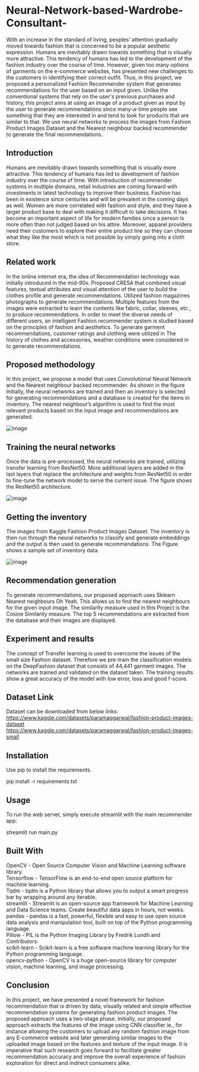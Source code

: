# Neural-Network-based-Wardrobe-Consultant-
With an increase in the standard of living, peoples' attention gradually moved towards fashion that is concerned to be a popular aesthetic expression. Humans are inevitably drawn towards something that is visually more attractive. This tendency of humans has led to the development of the fashion industry over the course of time. However, given too many options of garments on the e-commerce websites, has presented new challenges to the customers in identifying their correct outfit. Thus, in this project, we proposed a personalized Fashion Recommender system that generates recommendations for the user based on an input given. Unlike the conventional systems that rely on the user's previous purchases and history, this project aims at using an image of a product given as input by the user to generate recommendations since many-a-time people see something that they are interested in and tend to look for products that are similar to that. We use neural networks to process the images from Fashion Product Images Dataset and the Nearest neighbour backed recommender to generate the final recommendations.

## Introduction
Humans are inevitably drawn towards something that is visually more attractive. This tendency of humans has led to development of fashion industry over the course of time. With introduction of recommender systems in multiple domains, retail industries are coming forward with investments in latest technology to improve their business. Fashion has been in existence since centuries and will be prevalent in the coming days as well. Women are more correlated with fashion and style, and they have a larger product base to deal with making it difficult to take decisions. It has become an important aspect of life for modern families since a person is more often than not judged based on his attire. Moreover, apparel providers need their customers to explore their entire product line so they can choose what they like the most which is not possible by simply going into a cloth store.

## Related work
In the online internet era, the idea of Recommendation technology was initially introduced in the mid-90s. Proposed CRESA that combined visual features, textual attributes and visual attention of the user to build the clothes profile and generate recommendations. Utilized fashion magazines photographs to generate recommendations. Multiple features from the images were extracted to learn the contents like fabric, collar, sleeves, etc., to produce recommendations. In order to meet the diverse needs of different users, an intelligent Fashion recommender system is studied based on the principles of fashion and aesthetics. To generate garment recommendations, customer ratings and clothing were utilized in The history of clothes and accessories, weather conditions were considered in to generate recommendations.

## Proposed methodology
In this project, we propose a model that uses Convolutional Neural Network and the Nearest neighbour backed recommender. As shown in the figure Initially, the neural networks are trained and then an inventory is selected for generating recommendations and a database is created for the items in inventory. The nearest neighbour’s algorithm is used to find the most relevant products based on the input image and recommendations are generated.

![image](https://github.com/user-attachments/assets/d88239c7-d04d-452d-bdea-9b3120d95907)

## Training the neural networks
Once the data is pre-processed, the neural networks are trained, utilizing transfer learning from ResNet50. More additional layers are added in the last layers that replace the architecture and weights from ResNet50 in order to fine-tune the network model to serve the current issue. The figure shows the ResNet50 architecture.

![image](https://github.com/user-attachments/assets/bd156524-ca45-4062-be9d-208a5cf4d202)

## Getting the inventory
The images from Kaggle Fashion Product Images Dataset. The inventory is then run through the neural networks to classify and generate embeddings and the output is then used to generate recommendations. The Figure shows a sample set of inventory data.

![image](https://github.com/user-attachments/assets/5b48e24b-75d0-4ddf-a19c-2524673d9014)

## Recommendation generation
To generate recommendations, our proposed approach uses Sklearn Nearest neighbours Oh Yeah. This allows us to find the nearest neighbours for the given input image. The similarity measure used in this Project is the Cosine Similarity measure. The top 5 recommendations are extracted from the database and their images are displayed.

## Experiment and results
The concept of Transfer learning is used to overcome the issues of the small size Fashion dataset. Therefore we pre-train the classification models on the DeepFashion dataset that consists of 44,441 garment images. The networks are trained and validated on the dataset taken. The training results show a great accuracy of the model with low error, loss and good f-score.

## Dataset Link  
Dataset can be downloaded from below links:  
https://www.kaggle.com/datasets/paramaggarwal/fashion-product-images-dataset      
https://www.kaggle.com/datasets/paramaggarwal/fashion-product-images-small       

## Installation
Use pip to install the requirements.  

pip install -r requirements.txt    

## Usage
To run the web server, simply execute streamlit with the main recommender app:

streamlit run main.py    

## Built With
OpenCV - Open Source Computer Vision and Machine Learning software library.  
Tensorflow - TensorFlow is an end-to-end open source platform for machine learning.  
Tqdm - tqdm is a Python library that allows you to output a smart progress bar by wrapping around any iterable.  
streamlit - Streamlit is an open-source app framework for Machine Learning and Data Science teams. Create beautiful data apps in hours, not weeks.  
pandas - pandas is a fast, powerful, flexible and easy to use open source data analysis and manipulation tool, built on top of the Python programming language.  
Pillow - PIL is the Python Imaging Library by Fredrik Lundh and Contributors.  
scikit-learn - Scikit-learn is a free software machine learning library for the Python programming language.  
opencv-python - OpenCV is a huge open-source library for computer vision, machine learning, and image processing.  

## Conclusion
In this project, we have presented a novel framework for fashion recommendation that is driven by data, visually related and simple effective recommendation systems for generating fashion product images. The proposed approach uses a two-stage phase. Initially, our proposed approach extracts the features of the image using CNN classifier ie., for instance allowing the customers to upload any random fashion image from any E-commerce website and later generating similar images to the uploaded image based on the features and texture of the input image. It is imperative that such research goes forward to facilitate greater recommendation accuracy and improve the overall experience of fashion exploration for direct and indirect consumers alike.

